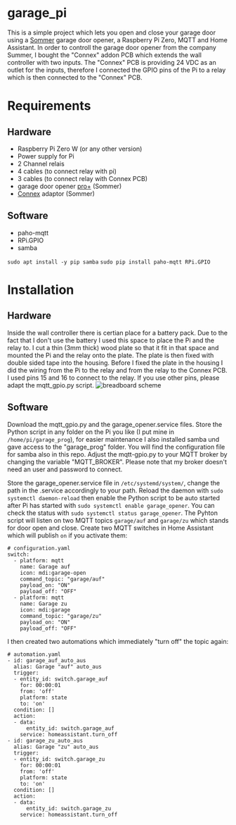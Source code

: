 # garage_pi

This is a simple project which lets you open and close your garage door using a [Sommer](https://www.sommer.eu/en-GB/) garage door opener, a Raspberry Pi Zero, MQTT and Home Assistant.
In order to controll the garage door opener from the company Summer, I bought the "Connex" addon PCB which extends the wall controller with two inputs. The "Connex" PCB is providing 24 VDC as an outlet for the inputs, therefore I connected the GPIO pins of the Pi to a relay which is then connected to the "Connex" PCB. 

# Requirements
## Hardware
* Raspberry Pi Zero W (or any other version)
* Power supply for Pi
* 2 Channel relais
* 4 cables (to connect relay with pi)
* 3 cables (to connect relay with Connex PCB)
* garage door opener [pro+](https://www.sommer.eu/en-GB/pro-base.html) (Sommer) 
* [Connex](https://www.sommer-shops.eu/de/conex.html) adaptor (Sommer)

## Software
* paho-mqtt
* RPi.GPIO
* samba

`sudo apt install -y pip samba` `sudo pip install paho-mqtt RPi.GPIO`

# Installation
## Hardware

Inside the wall controller there is certian place for a battery pack. Due to the fact that I don't use the battery I used this space to place the Pi and the relay to. I cut a thin (3mm thick) wood plate so that it fit in that space and mounted the Pi and the relay onto the plate. The plate is then fixed with double sided tape into the housing. Before I fixed the plate in the housing I did the wiring from the Pi to the relay and from the relay to the Connex PCB. I used pins 15 and 16 to connect to the relay. If you use other pins, please adapt the mqtt_gpio.py script.
![breadboard scheme](https://github.com/azrarel783/garage_pi/blob/master/garage_pi.jpg)

## Software
Download the mqtt_gpio.py and the garage_opener.service files. Store the Python script in any folder on the Pi you like (I put mine in `/home/pi/garage_prog`), for easier maintenance I also installed samba und gave access to the "garage_prog" folder. You will find the configuration file for samba also in this repo. Adjust the mqtt-gpio.py to your MQTT broker by changing the variable "MQTT_BROKER". Please note that my broker doesn't need an user and password to connect.

Store the garage_opener.service file in `/etc/systemd/system/`, change the path in the .service accordingly to your path. Reload the daemon with `sudo systemctl daemon-reload` then enable the Python script to be auto started after Pi has started with `sudo systemctl enable garage_opener`. You can check the status with `sudo systemctl status garage_opener`. The Pyhton script will listen on two MQTT topics `garage/auf` and `garage/zu` which stands for door open and close. Create two MQTT switches in Home Assistant which will publish `on` if you activate them:
```
# configuration.yaml
switch:
  - platform: mqtt
    name: Garage auf
    icon: mdi:garage-open
    command_topic: "garage/auf"
    payload_on: "ON"
    payload_off: "OFF"
  - platform: mqtt
    name: Garage zu 
    icon: mdi:garage
    command_topic: "garage/zu"
    payload_on: "ON"
    payload_off: "OFF"
```
I then created two automations which immediately "turn off" the topic again: 
```
# automation.yaml
- id: garage_auf_auto_aus
  alias: Garage "auf" auto_aus
  trigger:
  - entity_id: switch.garage_auf
    for: 00:00:01
    from: 'off'
    platform: state
    to: 'on'
  condition: []
  action:
  - data:
      entity_id: switch.garage_auf
    service: homeassistant.turn_off
- id: garage_zu_auto_aus
  alias: Garage "zu" auto_aus
  trigger:
  - entity_id: switch.garage_zu
    for: 00:00:01
    from: 'off'
    platform: state
    to: 'on'
  condition: []
  action:
  - data:
      entity_id: switch.garage_zu
    service: homeassistant.turn_off
```

